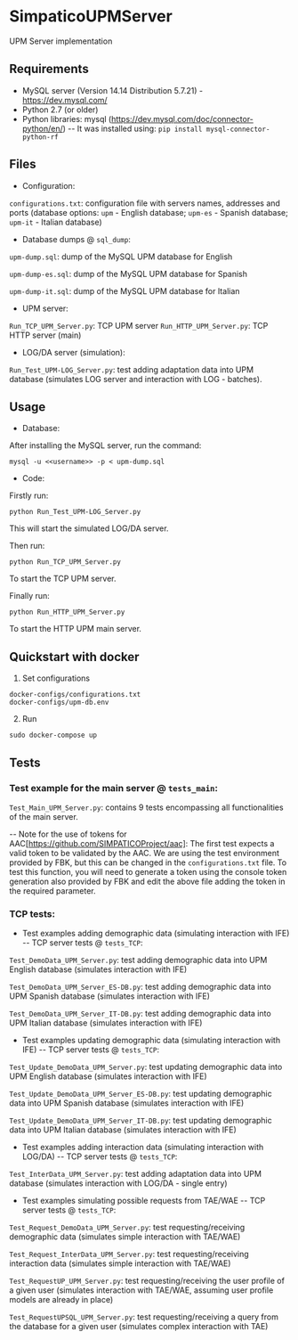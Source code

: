 # SimpaticoUPMServer
UPM Server implementation

## Requirements
- MySQL server (Version 14.14 Distribution 5.7.21) - https://dev.mysql.com/
- Python 2.7 (or older)
- Python libraries: mysql (https://dev.mysql.com/doc/connector-python/en/)
-- It was installed using: `pip install mysql-connector-python-rf`

## Files
- Configuration:

`configurations.txt`: configuration file with servers names, addresses and ports (database options: `upm` - English database; `upm-es` - Spanish database; `upm-it` - Italian database)

- Database dumps @ `sql_dump`:

`upm-dump.sql`: dump of the MySQL UPM database for English

`upm-dump-es.sql`: dump of the MySQL UPM database for Spanish

`upm-dump-it.sql`: dump of the MySQL UPM database for Italian

- UPM server:

`Run_TCP_UPM_Server.py`: TCP UPM server
`Run_HTTP_UPM_Server.py`: TCP HTTP server (main)

- LOG/DA server (simulation):

`Run_Test_UPM-LOG_Server.py`: test adding adaptation data into UPM database (simulates LOG server and interaction with LOG - batches).

## Usage
- Database:

After installing the MySQL server, run the command:

`mysql -u <<username>> -p < upm-dump.sql`

- Code:

Firstly run: 

`python Run_Test_UPM-LOG_Server.py`

This will start the simulated LOG/DA server.

Then run:

`python Run_TCP_UPM_Server.py`

To start the TCP UPM server. 

Finally run:

`python Run_HTTP_UPM_Server.py`

To start the HTTP UPM main server.

## Quickstart with docker

1. Set configurations
```
docker-configs/configurations.txt
docker-configs/upm-db.env
```

2. Run

```
sudo docker-compose up
```


## Tests

### Test example for the main server @ `tests_main`:

`Test_Main_UPM_Server.py`: contains 9 tests encompassing all functionalities of the main server. 

-- Note for the use of tokens for AAC[https://github.com/SIMPATICOProject/aac]: The first test expects a valid token to be validated by the AAC. We are using the test environment provided by FBK, but this can be changed in the `configurations.txt` file. To test this function, you will need to generate a token using the console token generation also provided by FBK and edit the above file adding the token in the required parameter. 

### TCP tests:

- Test examples adding demographic data (simulating interaction with IFE) -- TCP server tests @ `tests_TCP`:

`Test_DemoData_UPM_Server.py`: test adding demographic data into UPM English database (simulates interaction with IFE)

`Test_DemoData_UPM_Server_ES-DB.py`: test adding demographic data into UPM Spanish database (simulates interaction with IFE)

`Test_DemoData_UPM_Server_IT-DB.py`: test adding demographic data into UPM Italian database (simulates interaction with IFE)

- Test examples updating demographic data (simulating interaction with IFE) -- TCP server tests @ `tests_TCP`:

`Test_Update_DemoData_UPM_Server.py`: test updating demographic data into UPM English database (simulates interaction with IFE)

`Test_Update_DemoData_UPM_Server_ES-DB.py`: test updating demographic data into UPM Spanish database (simulates interaction with IFE)

`Test_Update_DemoData_UPM_Server_IT-DB.py`: test updating demographic data into UPM Italian database (simulates interaction with IFE)

- Test examples adding interaction data (simulating interaction with LOG/DA) -- TCP server tests @ `tests_TCP`: 

`Test_InterData_UPM_Server.py`: test adding adaptation data into UPM database (simulates interaction with LOG/DA - single entry)

- Test examples simulating possible requests from TAE/WAE -- TCP server tests @ `tests_TCP`:

`Test_Request_DemoData_UPM_Server.py`: test requesting/receiving demographic data (simulates simple interaction with TAE/WAE)

`Test_Request_InterData_UPM_Server.py`: test requesting/receiving interaction data (simulates simple interaction with TAE/WAE)

`Test_RequestUP_UPM_Server.py`: test requesting/receiving the user profile of a given user (simulates interaction with TAE/WAE, assuming user profile models are already in place)

`Test_RequestUPSQL_UPM_Server.py`: test requesting/receiving a query from the database for a given user (simulates complex interaction with TAE)


